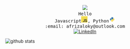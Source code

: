 <p align="center">
  <img src="https://avatars1.githubusercontent.com/u/36653795?s=400&u=7328cdd1463aca7fc18451b4688e3887628cbcf9&v=4" width="400px">
  <br>
  <samp>
    Hello
    <br>
    Javascript<code><img height="20" src="https://raw.githubusercontent.com/github/explore/80688e429a7d4ef2fca1e82350fe8e3517d3494d/topics/javascript/javascript.png"></code>, Python<code><img height="20" src="https://raw.githubusercontent.com/github/explore/80688e429a7d4ef2fca1e82350fe8e3517d3494d/topics/python/python.png"></code>
    <br>
    :email:	afrizaloky@outlook.com <br>
  </samp>
  <a href="https://www.linkedin.com/in/afrizaloky/" target="_blank"><img src="https://img.shields.io/badge/LinkedIn-%230077B5.svg?&style=flat-square&logo=linkedin&logoColor=white" alt="LinkedIn"></a>

  
  ![github stats](https://github-readme-stats.vercel.app/api?username=afrizaloky&show_icons=true)
</p>

<!--
**afrizaloky/afrizaloky** is a ✨ _special_ ✨ repository because its `README.md` (this file) appears on your GitHub profile.

Here are some ideas to get you started:

- 🔭 I’m currently working on ...
- 🌱 I’m currently learning ...
- 👯 I’m looking to collaborate on ...
- 🤔 I’m looking for help with ...
- 💬 Ask me about ...
- 📫 How to reach me: ...
- 😄 Pronouns: ...
- ⚡ Fun fact: ...
-->
